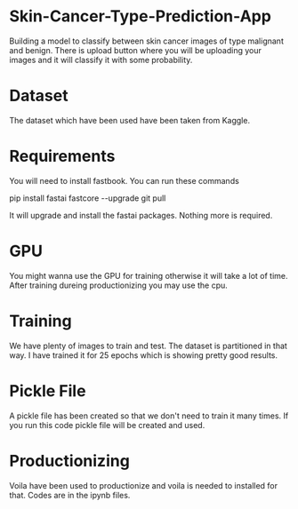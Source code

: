 # Skin-Cancer-Type-Prediction-App

Building a model to classify between skin cancer images of type malignant and benign. 
There is upload button where you will be uploading your images and it will classify it with some probability.

# Dataset

The dataset which have been used have been taken from Kaggle.

# Requirements
 
You will need to install fastbook. You can run these commands

pip install fastai fastcore --upgrade
git pull

It will upgrade and install the fastai packages. Nothing more is required.

# GPU

You might wanna use the GPU for training otherwise it will take a lot of time. After training dureing productionizing you may use the cpu.

# Training

We have plenty of images to train and test. The dataset is partitioned in that way. I have trained it for 25 epochs which is showing pretty good results.

# Pickle File

A pickle file has been created so that we don't need to train it many times. If you run this code pickle file will be created and used.

# Productionizing

Voila have been used to productionize and voila is needed to installed for that. Codes are in the ipynb files.
